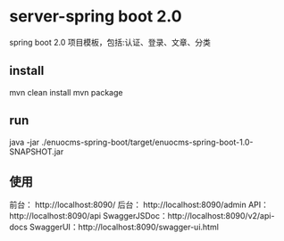 # server-spring boot 2.0  
spring boot 2.0  项目模板，包括:认证、登录、文章、分类  

## install
mvn clean install
mvn package

## run
java -jar ./enuocms-spring-boot/target/enuocms-spring-boot-1.0-SNAPSHOT.jar

## 使用
前台： http://localhost:8090/
后台： http://localhost:8090/admin
API： http://localhost:8090/api
SwaggerJSDoc：http://localhost:8090/v2/api-docs
SwaggerUI：http://localhost:8090/swagger-ui.html